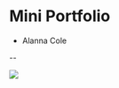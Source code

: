 # Mini Portfolio
- Alanna Cole

--

![](https://github.com/alanna32/portfolio/blob/gh-pages/img/islandb.jpg?raw=true)